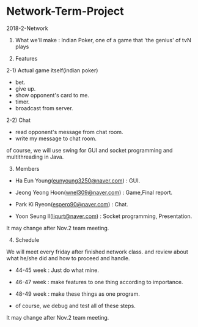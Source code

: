 # Network-Term-Project
2018-2-Network

1. What we'll make : Indian Poker, one of a game that 'the genius' of tvN plays

2. Features

2-1) Actual game itself(indian poker)
  - bet.
  - give up.
  - show opponent's card to me.
  - timer.
  - broadcast from server.
  
2-2) Chat
  - read opponent's message from chat room.
  - write my message to chat room.
  
of course, we will use swing for GUI and socket programming and multithreading in Java.



3. Members

- Ha Eun Young(eunyoung3250@naver.com) : GUI.

- Jeong Yeong Hoon(wnel309@naver.com) : Game,Final report.

- Park Ki Ryeon(espero90@naver.com) : Chat.

- Yoon Seung Il(liqurt@naver.com) : Socket programming, Presentation.

It may change after Nov.2 team meeting.



4. Schedule

We will meet every friday after finished network class. and review about what he/she did and how to proceed and handle.

- 44-45 week : Just do what mine.

- 46-47 week : make features to one thing according to importance.

- 48-49 week : make these things as one program.

- of course, we debug and test all of these steps.

It may change after Nov.2 team meeting. 
